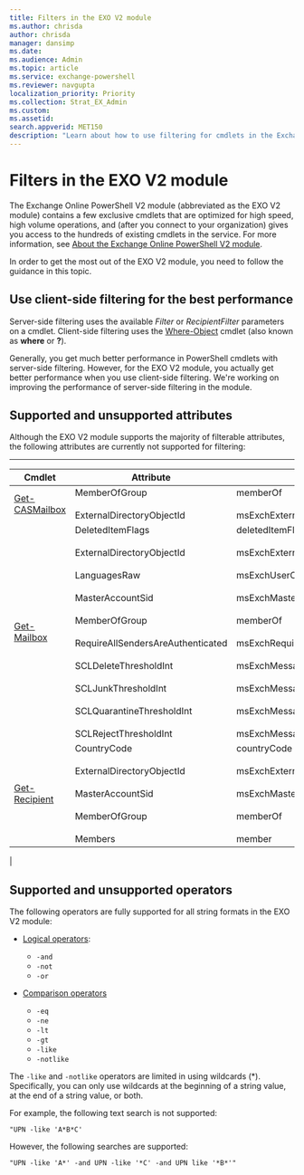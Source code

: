 ```yaml
---
title: Filters in the EXO V2 module
ms.author: chrisda
author: chrisda
manager: dansimp
ms.date:
ms.audience: Admin
ms.topic: article
ms.service: exchange-powershell
ms.reviewer: navgupta
localization_priority: Priority
ms.collection: Strat_EX_Admin
ms.custom:
ms.assetid:
search.appverid: MET150
description: "Learn about how to use filtering for cmdlets in the Exchange Online V2 module."
---
```


# Filters in the EXO V2 module

The Exchange Online PowerShell V2 module (abbreviated as the EXO V2 module) contains a few exclusive cmdlets that are optimized for high speed, high volume operations, and (after you connect to your organization) gives you access to the hundreds of existing cmdlets in the service. For more information, see [About the Exchange Online PowerShell V2 module](exchange-online-powershell-v2.md).

In order to get the most out of the EXO V2 module, you need to follow the guidance in this topic.

## Use client-side filtering for the best performance

Server-side filtering uses the available _Filter_ or _RecipientFilter_ parameters on a cmdlet. Client-side filtering uses the [Where-Object](https://docs.microsoft.com/powershell/module/microsoft.powershell.core/where-object) cmdlet (also known as **where** or **?**).

Generally, you get much better performance in PowerShell cmdlets with server-side filtering. However, for the EXO V2 module, you actually get better performance when you use client-side filtering. We're working on improving the performance of server-side filtering in the module.

## Supported and unsupported attributes

Although the EXO V2 module supports the majority of filterable attributes, the following attributes are currently not supported for filtering:

****

|Cmdlet|Attribute|LDAP Display Name|
|---|---|---|
|[Get-CASMailbox](https://docs.microsoft.com/powershell/module/exchange/get-casmailbox)|MemberOfGroup <br/><br/> ExternalDirectoryObjectId|memberOf <br/><br/> msExchExternalDirectoryObjectId|
|[Get-Mailbox](https://docs.microsoft.com/powershell/module/exchange/get-mailbox)|DeletedItemFlags <br/><br/> ExternalDirectoryObjectId <br/><br/> LanguagesRaw <br/><br/> MasterAccountSid <br/><br/> MemberOfGroup <br/><br/> RequireAllSendersAreAuthenticated <br/><br/> SCLDeleteThresholdInt <br/><br/> SCLJunkThresholdInt <br/><br/> SCLQuarantineThresholdInt <br/><br/> SCLRejectThresholdInt|deletedItemFlags <br/><br/> msExchExternalDirectoryObjectId <br/><br/> msExchUserCulture <br/><br/> msExchMasterAccountSid <br/><br/> memberOf <br/><br/> msExchRequireAuthToSendTo <br/><br/> msExchMessageHygieneSCLDeleteThreshold <br/><br/> msExchMessageHygieneSCLJunkThreshold <br/><br/> msExchMessageHygieneSCLQuarantineThreshold <br/><br/> msExchMessageHygieneSCLRejectThreshold|
|[Get-Recipient](https://docs.microsoft.com/powershell/module/exchange/get-recipient)|CountryCode <br/><br/> ExternalDirectoryObjectId <br/><br/> MasterAccountSid <br/><br/> MemberOfGroup <br/><br/> Members|countryCode <br/><br/> msExchExternalDirectoryObjectId <br/><br/> msExchMasterAccountSid <br/><br/> memberOf <br/><br/> member|
|

## Supported and unsupported operators

The following operators are fully supported for all string formats in the EXO V2 module:

- [Logical operators](https://docs.microsoft.com/powershell/module/microsoft.powershell.core/about/about_logical_operators):

  - `-and`
  - `-not`
  - `-or`

- [Comparison operators](https://docs.microsoft.com/powershell/module/microsoft.powershell.core/about/about_comparison_operators)

  - `-eq`
  - `-ne`
  - `-lt`
  - `-gt`
  - `-like`
  - `-notlike`

The `-like` and `-notlike` operators are limited in using wildcards (*). Specifically, you can only use wildcards at the beginning of a string value, at the end of a string value, or both.

For example, the following text search is not supported:

`"UPN -like 'A*B*C'`

However, the following searches are supported:

`"UPN -like 'A*' -and UPN -like '*C' -and UPN like '*B*'"`
